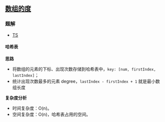 ## [数组的度](https://leetcode.cn/problems/degree-of-an-array/)

### 题解
+ [TS](../../ts/768/697.ts)

#### 哈希表
**思路**
+ 将数组的元素的下标、出现次数存储到哈希表中，`key: [num, firstIndex, lastIndex]`；
+ 统计出现次数最多的元素 degree，`lastIndex - firstIndex + 1` 就是最小数组长度

**复杂度分析**
+ 时间复杂度：O(n)。
+ 空间复杂度：O(n)，哈希表占用的空间。
